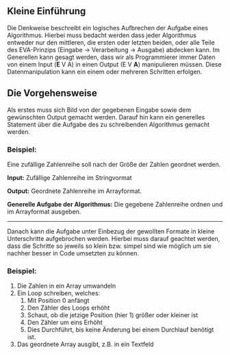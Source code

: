 ## Kleine Einführung ##
Die Denkweise beschreibt ein logisches Aufbrechen der Aufgabe eines Algorithmus. Hierbei muss bedacht werden dass jeder Algorithmus entweder nur den mittleren, die ersten oder letzten beiden, oder alle Teile des EVA-Prinzips (Eingabe -> Verarbeitung -> Ausgabe) abdecken kann. Im Generellen kann gesagt werden, dass wir als Programmierer immer Daten von einem Input (**E** V A) in einen Output (E V **A**) manipulieren müssen. Diese Datenmanipulation kann ein einem oder mehreren Schritten erfolgen.

## Die Vorgehensweise ##
Als erstes muss sich Bild von der gegebenen Eingabe sowie dem gewünschten Output gemacht werden. Darauf hin kann ein generelles Statement über die Aufgabe des zu schreibenden Algorithmus gemacht werden. 

### Beispiel: ###
Eine zufällige Zahlenreihe soll nach der Größe der Zahlen geordnet werden. 

**Input:**
Zufällige Zahlenreihe im Stringvormat

**Output:**
Geordnete Zahlenreihe im Arrayformat.

**Generelle Aufgabe der Algorithmus:**
Die gegebene Zahlenreihe ordnen und im Arrayformat ausgeben.

---
Danach kann die Aufgabe unter Einbezug der gewollten Formate in kleine Unterschritte aufgebrochen werden. Hierbei muss darauf geachtet werden, dass die Schritte so jeweils so klein bzw. simpel sind wie möglich um sie nachher besser in Code umsetzten zu können.

### Beispiel: ###

1. Die Zahlen in ein Array umwandeln
2. Ein Loop schreiben, welches:
	1. Mit Position 0 anfängt
	2. Den Zähler des Loops erhöht
	3. Schaut, ob die jetzige Position (hier 1) größer oder kleiner ist
	4. Den Zähler um eins Erhöht
	5. Dies Durchführt, bis keine Änderung bei einem Durchlauf benötigt ist.
3. Das geordnete Array ausgibt, z.B. in ein Textfeld

